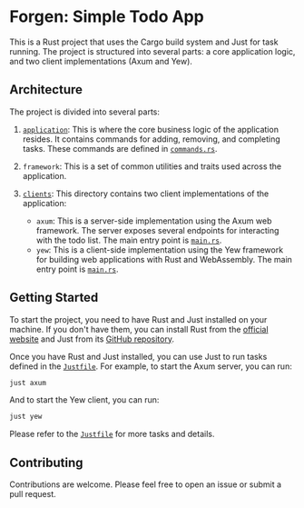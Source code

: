# Forgen: Simple Todo App

This is a Rust project that uses the Cargo build system and Just for task running. The project is structured into several parts: a core application logic, and two client implementations (Axum and Yew).

## Architecture

The project is divided into several parts:

1. [`application`](command:_github.copilot.openRelativePath?%5B%22application%22%5D "application"): This is where the core business logic of the application resides. It contains commands for adding, removing, and completing tasks. These commands are defined in [`commands.rs`](command:_github.copilot.openSymbolInFile?%5B%22application%2Fsrc%2Fcommands.rs%22%2C%22commands.rs%22%5D "application/src/commands.rs").

2. `framework`: This is a set of common utilities and traits used across the application.

3. [`clients`](command:_github.copilot.openRelativePath?%5B%22clients%22%5D "clients"): This directory contains two client implementations of the application:
    - `axum`: This is a server-side implementation using the Axum web framework. The server exposes several endpoints for interacting with the todo list. The main entry point is [`main.rs`](command:_github.copilot.openSymbolInFile?%5B%22clients%2Faxum%2Fsrc%2Fmain.rs%22%2C%22main.rs%22%5D "clients/axum/src/main.rs").
    - `yew`: This is a client-side implementation using the Yew framework for building web applications with Rust and WebAssembly. The main entry point is [`main.rs`](command:_github.copilot.openSymbolInFile?%5B%22clients%2Fyew%2Fsrc%2Fmain.rs%22%2C%22main.rs%22%5D "clients/yew/src/main.rs").

## Getting Started

To start the project, you need to have Rust and Just installed on your machine. If you don't have them, you can install Rust from the [official website](https://www.rust-lang.org/tools/install) and Just from its [GitHub repository](https://github.com/casey/just).

Once you have Rust and Just installed, you can use Just to run tasks defined in the [`Justfile`](command:_github.copilot.openRelativePath?%5B%22Justfile%22%5D "Justfile"). For example, to start the Axum server, you can run:

```sh
just axum
```

And to start the Yew client, you can run:

```sh
just yew
```

Please refer to the [`Justfile`](command:_github.copilot.openRelativePath?%5B%22Justfile%22%5D "Justfile") for more tasks and details.

## Contributing

Contributions are welcome. Please feel free to open an issue or submit a pull request.
